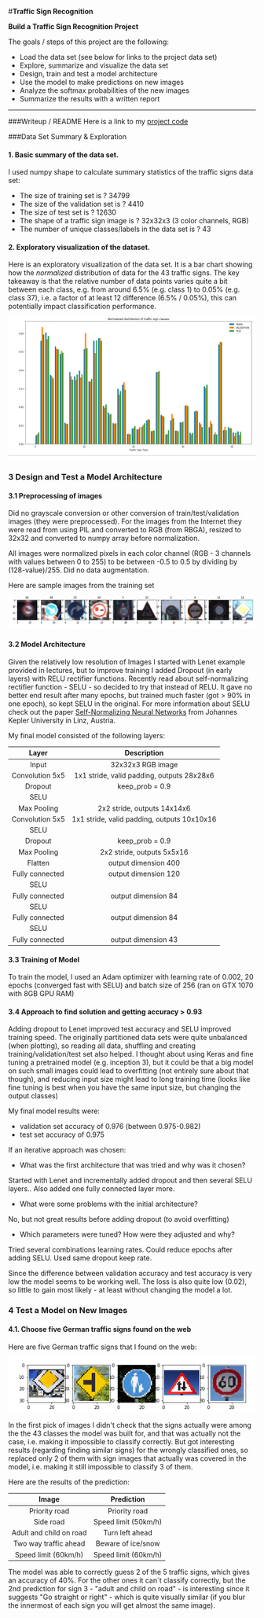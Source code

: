 #**Traffic Sign Recognition** 

**Build a Traffic Sign Recognition Project**

The goals / steps of this project are the following:
* Load the data set (see below for links to the project data set)
* Explore, summarize and visualize the data set
* Design, train and test a model architecture
* Use the model to make predictions on new images
* Analyze the softmax probabilities of the new images
* Summarize the results with a written report


[//]: # (Image References)

[image1]: ./signdistribution.png "Traffic Sign Distribution (Train, Validation, Test)"
[image2]: ./signsamples.png "Sample Traffic Signs from Training Data"
[image3]: ./signpredictions.png "5 traffic signs downloaded from Internet"

---
###Writeup / README
Here is a link to my [project code](https://github.com/atveit/TrafficSignClassification/blob/master/Traffic_Sign_Classifier.ipynb)

###Data Set Summary & Exploration

#### 1. Basic summary of the data set. 

I used numpy shape to calculate summary statistics of the traffic
signs data set:

* The size of training set is ? 34799
* The size of the validation set is ? 4410
* The size of test set is ? 12630
* The shape of a traffic sign image is ? 32x32x3 (3 color channels, RGB)
* The number of unique classes/labels in the data set is ? 43

#### 2. Exploratory visualization of the dataset.

Here is an exploratory visualization of the data set. It is a bar chart showing how the *normalized* distribution of data for the 43 traffic signs. The key takeaway is that the relative number of data points varies quite a bit between each class, e.g. from around 6.5% (e.g. class 1) to 0.05% (e.g. class 37), i.e. a factor of at least 12 difference (6.5% / 0.05%), this can potentially impact classification performance. 

![alt text][image1]

### 3 Design and Test a Model Architecture

#### 3.1 Preprocessing of images
Did no grayscale conversion or other conversion of train/test/validation images  (they were preprocessed).  For the images from the Internet they were read from using PIL and converted to RGB (from RBGA), resized to 32x32 and converted to numpy array before normalization.

All images were normalized pixels in each color channel (RGB - 3 channels with values between 0 to 255) to be between -0.5 to 0.5 by dividing by (128-value)/255. Did no data augmentation.

Here are sample images from the training set

![alt text][image2]

#### 3.2 Model Architecture

Given the relatively low resolution of Images I started with Lenet example provided in lectures, but to improve training I added Dropout (in early layers) with RELU rectifier functions. Recently read about self-normalizing rectifier function - SELU - so decided to try that instead of RELU. It gave no better end result after many epochs, but trained much faster (got > 90% in one epoch), so kept SELU in the original. For more information about SELU check out the paper [Self-Normalizing Neural Networks](https://arxiv.org/pdf/1706.02515.pdf) from Johannes Kepler University in Linz, Austria. 

My final model consisted of the following layers:

| Layer         		|     Description	        					| 
|:---------------------:|:---------------------------------------------:| 
| Input         		| 32x32x3 RGB image   							| 
| Convolution 5x5     	| 1x1 stride, valid padding, outputs 28x28x6 	|
| Dropout     |		keep_prob = 0.9	    |
| SELU	|     |
| Max Pooling				| 2x2 stride, outputs 14x14x6 |
| Convolution 5x5     	| 1x1 stride, valid padding, outputs 10x10x16 	|
| SELU	|     |
| Dropout     |		keep_prob = 0.9	    |
| Max Pooling				| 2x2 stride, outputs 5x5x16 |
| Flatten | output dimension 400 |
| Fully connected | output dimension 120 |
| SELU |	  |
| Fully connected | output dimension 84 |
| SELU |	  |
| Fully connected | output dimension 84 |
| SELU |	  |
| Fully connected | output dimension 43 |

#### 3.3 Training of Model

To train the model, I used an Adam optimizer with learning rate of 0.002, 20 epochs (converged fast with SELU) and batch size of 256 (ran on GTX 1070 with 8GB GPU RAM)

#### 3.4 Approach to find solution and getting accuracy > 0.93
Adding dropout to Lenet improved test accuracy and SELU improved training speed. The originally partitioned data sets were quite unbalanced (when plotting), so reading all data, shuffling and creating training/validation/test set also helped. I thought about using Keras and fine tuning a pretrained model (e.g. inception 3), but it could be that a big model on such small images could lead to overfitting (not entirely sure about that though), and reducing input size might lead to long training time (looks like fine tuning is best when you have the same input size, but changing the output classes)

My final model results were:
* validation set accuracy of 0.976 (between 0.975-0.982)
* test set accuracy of 0.975

If an iterative approach was chosen:
* What was the first architecture that was tried and why was it chosen?

Started with Lenet and incrementally added dropout and then several SELU layers.. Also added one fully connected layer more.

* What were some problems with the initial architecture?

No, but not great results before adding dropout (to avoid overfitting)

* Which parameters were tuned? How were they adjusted and why?

Tried several combinations learning rates. Could reduce epochs after
adding SELU. Used same dropout keep rate.

Since the difference between validation accuracy and test accuracy is very low the model seems to be working well. The loss is also quite low (0.02), so little to gain most likely - at least without changing the model a lot.

### 4 Test a Model on New Images

#### 4.1. Choose five German traffic signs found on the web

Here are five German traffic signs that I found on the web:

![alt text][image3]

In the first pick of images I didn't check that the signs actually were among the the 43 classes the model was built for, and that was actually not the case, i.e. making it impossible to classify correctly. But got interesting results (regarding finding similar signs) for the wrongly classified ones, so replaced only 2 of them with sign images that actually was covered in the model, i.e. making it still impossible to classify 3 of them.

Here are the results of the prediction:

| Image			        |     Prediction	        					| 
|:---------------------:|:---------------------------------------------:| 
| Priority road      		| Priority road
| Side road  | Speed limit (50km/h)
| Adult and child on road| Turn left ahead
| Two way traffic ahead| Beware of ice/snow
| Speed limit (60km/h)| Speed limit (60km/h)


The model was able to correctly guess 2 of the 5 traffic signs, which gives an accuracy of 40%. For the other ones it can`t classify correctly, but the 2nd prediction for sign 3 - "adult and child on road" - is interesting since it suggests "Go straight or right" - which is quite visually similar (if you blur the innermost of each sign you will get almost the same image).



